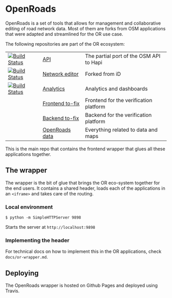 # OpenRoads
OpenRoads is a set of tools that allows for management and collaborative editing of road network data. Most of them are forks from OSM applications that were adapted and streamlined for the OR use case.

The following repositories are part of the OR ecosystem:

| | | |
| --- | --- | --- |
| [![Build Status](https://magnum.travis-ci.com/developmentseed/openroads-api.svg?token=d4tUG3NhuWNZYSxWndVL&branch=develop)](https://magnum.travis-ci.com/developmentseed/openroads-api) | [API](https://github.com/developmentseed/openroads-api)  | The partial port of the OSM API to Hapi |
| [![Build Status](https://magnum.travis-ci.com/opengovt/openroads-iD.svg?token=d4tUG3NhuWNZYSxWndVL&branch=master)](https://magnum.travis-ci.com/opengovt/openroads-iD) | [Network editor](https://github.com/opengovt/openroads-iD) | Forked from iD |
| [![Build Status](https://magnum.travis-ci.com/opengovt/openroads-analytics.svg?token=d4tUG3NhuWNZYSxWndVL&branch=master)](https://magnum.travis-ci.com/opengovt/openroads-analytics) | [Analytics](https://github.com/opengovt/openroads-analytics) | Analytics and dashboards |
| | [Frontend to-fix](https://github.com/developmentseed/to-fix) | Frontend for the verification platform |
| | [Backend to-fix](https://github.com/developmentseed/to-fix-backend) | Backend for the verification platform |
| | [OpenRoads data](https://github.com/opengovt/openroads-data) | Everything related to data and maps |

This is the main repo that contains the frontend wrapper that glues all these applications together.

## The wrapper
The wrapper is the bit of glue that brings the OR eco-system together for the end users. It contains a shared header, loads each of the applications in an `<iframe>` and takes care of the routing.

### Local environment

```
$ python -m SimpleHTTPServer 9898
```

Starts the server at `http://localhost:9898`

### Implementing the header
For technical docs on how to implement this in the OR applications, check `docs/or-wrapper.md`.

## Deploying
The OpenRoads wrapper is hosted on Github Pages and deployed using Travis.